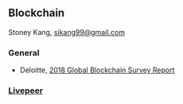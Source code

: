 ## Blockchain
Stoney Kang, sikang99@gmail.com


### General
- Deloitte, [2018 Global Blockchain Survey Report](https://www2.deloitte.com/us/en/pages/consulting/articles/innovation-blockchain-survey.html)



### [Livepeer](https://livepeer.org/)
